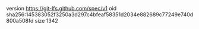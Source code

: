 version https://git-lfs.github.com/spec/v1
oid sha256:145383052f3250a3d297c4bfeaf58351d2034e882689c77249e740d800a508fd
size 1342
